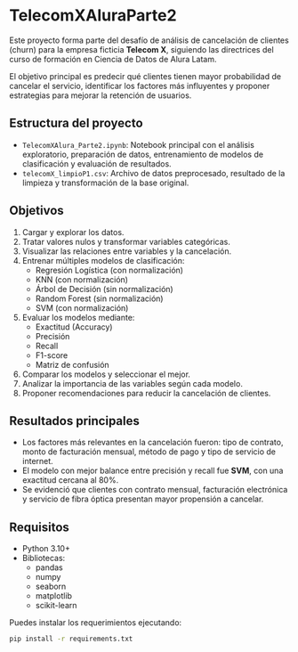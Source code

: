 # TelecomXAluraParte2

Este proyecto forma parte del desafío de análisis de cancelación de clientes (churn) para la empresa ficticia **Telecom X**, siguiendo las directrices del curso de formación en Ciencia de Datos de Alura Latam.

El objetivo principal es predecir qué clientes tienen mayor probabilidad de cancelar el servicio, identificar los factores más influyentes y proponer estrategias para mejorar la retención de usuarios.

## Estructura del proyecto

- `TelecomXAlura_Parte2.ipynb`: Notebook principal con el análisis exploratorio, preparación de datos, entrenamiento de modelos de clasificación y evaluación de resultados.
- `telecomX_limpioP1.csv`: Archivo de datos preprocesado, resultado de la limpieza y transformación de la base original.

## Objetivos

1. Cargar y explorar los datos.
2. Tratar valores nulos y transformar variables categóricas.
3. Visualizar las relaciones entre variables y la cancelación.
4. Entrenar múltiples modelos de clasificación:
   - Regresión Logística (con normalización)
   - KNN (con normalización)
   - Árbol de Decisión (sin normalización)
   - Random Forest (sin normalización)
   - SVM (con normalización)
5. Evaluar los modelos mediante:
   - Exactitud (Accuracy)
   - Precisión
   - Recall
   - F1-score
   - Matriz de confusión
6. Comparar los modelos y seleccionar el mejor.
7. Analizar la importancia de las variables según cada modelo.
8. Proponer recomendaciones para reducir la cancelación de clientes.

## Resultados principales

- Los factores más relevantes en la cancelación fueron: tipo de contrato, monto de facturación mensual, método de pago y tipo de servicio de internet.
- El modelo con mejor balance entre precisión y recall fue **SVM**, con una exactitud cercana al 80%.
- Se evidenció que clientes con contrato mensual, facturación electrónica y servicio de fibra óptica presentan mayor propensión a cancelar.

## Requisitos

- Python 3.10+
- Bibliotecas:
  - pandas
  - numpy
  - seaborn
  - matplotlib
  - scikit-learn

Puedes instalar los requerimientos ejecutando:

```bash
pip install -r requirements.txt
